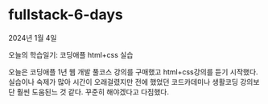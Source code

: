 # fullstack-6-days

2024년 1월 4일

오늘의 학습일기: 코딩애플 html+css 실습

오늘은 코딩애플 1년 웹 개발 풀코스 강의를 구매했고 html+css강의를 듣기 시작했다. 실습이나 숙제가 많아 시간이 오래걸렸지만 전에 했었던 코드카데미나 생활코딩 강의보단 훨씬 도움된느 것 같다. 꾸준히 해야겠다고 다짐했다.
